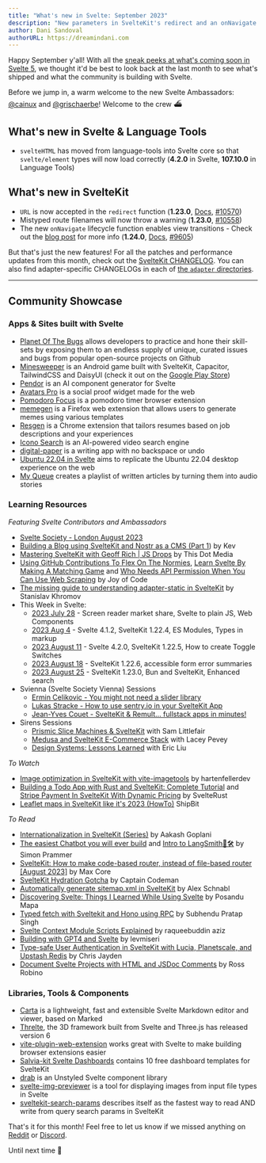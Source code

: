 ```yaml
---
title: "What's new in Svelte: September 2023"
description: "New parameters in SvelteKit's redirect and an onNavigate lifecycle function come to life"
author: Dani Sandoval
authorURL: https://dreamindani.com
---
```


Happy September y'all! With all the [sneak peeks at what's coming soon in Svelte 5](https://twitter.com/Rich_Harris/status/1688581184018583558), we thought it'd be best to look back at the last month to see what's shipped and what the community is building with Svelte.

Before we jump in, a warm welcome to the new Svelte Ambassadors: [@cainux](https://github.com/cainux) and [@grischaerbe](https://github.com/grischaerbe)! Welcome to the crew ⛴️

## What's new in Svelte & Language Tools

- `svelteHTML` has moved from language-tools into Svelte core so that `svelte/element` types will now load correctly (**4.2.0** in Svelte, **107.10.0** in Language Tools)

## What's new in SvelteKit

- `URL` is now accepted in the `redirect` function (**1.23.0**, [Docs](/docs/kit/modules#sveltejs-kit-redirect), [#10570](https://github.com/sveltejs/kit/pull/10570))
- Mistyped route filenames will now throw a warning (**1.23.0**, [#10558](https://github.com/sveltejs/kit/pull/10558))
- The new `onNavigate` lifecycle function enables view transitions - Check out the [blog post](https://svelte.dev/blog/view-transitions) for more info (**1.24.0**, [Docs](/docs/kit/modules#app-navigation-onnavigate), [#9605](https://github.com/sveltejs/kit/pull/9605))

But that's just the new features! For all the patches and performance updates from this month, check out the [SvelteKit CHANGELOG](https://github.com/sveltejs/kit/blob/master/packages/kit/CHANGELOG.md). You can also find adapter-specific CHANGELOGs in each of [the `adapter` directories](https://github.com/sveltejs/kit/tree/master/packages).

---

## Community Showcase

### Apps & Sites built with Svelte

- [Planet Of The Bugs](https://planetofthebugs.xyz/) allows developers to practice and hone their skill-sets by exposing them to an endless supply of unique, curated issues and bugs from popular open-source projects on Github
- [Minesweeper](https://github.com/ProductionPanic/minesweeper/tree/main) is an Android game built with SvelteKit, Capacitor, TailwindCSS and DaisyUI (check it out on the [Google Play Store](https://play.google.com/store/apps/details?id=com.production.panic.minesweeper&pli=1))
- [Pendor](https://www.pendor.ai/) is an AI component generator for Svelte
- [Avatars Pro](https://senja.io/testimonial-widgets/avatars-pro) is a social proof widget made for the web
- [Pomodoro Focus](https://github.com/con-dog/pomodoro-focus) is a pomodoro timer browser extension
- [memegen](https://github.com/bhupeshpr25/memegen) is a Firefox web extension that allows users to generate memes using various templates
- [Resgen](https://resgen.app/) is a Chrome extension that tailors resumes based on job descriptions and your experiences
- [Icono Search](https://www.icono-search.com) is an AI-powered video search engine
- [digital-paper](https://github.com/danferns/digital-paper) is a writing app with no backspace or undo
- [Ubuntu 22.04 in Svelte](https://github.com/manhhungpc/ubuntu2204-svelte) aims to replicate the Ubuntu 22.04 desktop experience on the web
- [My Queue](https://www.myqueue.so/) creates a playlist of written articles by turning them into audio stories

### Learning Resources

_Featuring Svelte Contributors and Ambassadors_

- [Svelte Society - London August 2023](https://www.youtube.com/watch?v=90Psdk5rAnU)
- [Building a Blog using SvelteKit and Nostr as a CMS (Part 1](https://kevinak.se/blog/building-a-blog-using-sveltekit-and-nostr-as-a-cms-part-1-1690807337563)) by Kev
- [Mastering SvelteKit with Geoff Rich | JS Drops](https://www.youtube.com/watch?v=MaF8kRbHbi0) by This Dot Media
- [Using GitHub Contributions To Flex On The Normies](https://youtu.be/f9fd1L1FEts?si=3hbihW-X5-GKSJxN), [Learn Svelte By Making A Matching Game](https://www.youtube.com/watch?v=w2q9caYXgkg) and [Who Needs API Permission When You Can Use Web Scraping](https://www.youtube.com/watch?v=T-lBPpeokfY) by Joy of Code
- [The missing guide to understanding adapter-static in SvelteKit](https://khromov.se/the-missing-guide-to-understanding-adapter-static-in-sveltekit/) by Stanislav Khromov
- This Week in Svelte:
  - [2023 July 28](https://www.youtube.com/watch?v=mvTEQ_C0qRQ) - Screen reader market share, Svelte to plain JS, Web Components
  - [2023 Aug 4](https://www.youtube.com/watch?v=Ye8cCJyPZjg) - Svelte 4.1.2, SvelteKit 1.22.4, ES Modules, Types in markup
  - [2023 August 11](https://www.youtube.com/watch?v=A8XUaiCVkCI) - Svelte 4.2.0, SvelteKit 1.22.5, How to create Toggle Switches
  - [2023 August 18](https://www.youtube.com/watch?v=nJ5Wf3uL7dM) - SvelteKit 1.22.6, accessible form error summaries
  - [2023 August 25](https://www.youtube.com/watch?v=JoPzvlBKXXE) - SvelteKit 1.23.0, Bun and SvelteKit, Enhanced search
- Svienna (Svelte Society Vienna) Sessions
  - [Ermin Celikovic - You might not need a slider library](https://www.youtube.com/watch?v=dSUmtijkFOc)
  - [Lukas Stracke - How to use sentry.io in your SvelteKit App](https://www.youtube.com/watch?v=u41-MtPGH04)
  - [Jean-Yves Couet - SvelteKit & Remult... fullstack apps in minutes!](https://www.youtube.com/watch?v=N8d290fTzq8)
- Sirens Sessions
  - [Prismic Slice Machines & SvelteKit](https://www.youtube.com/watch?v=19Meb-yMsAg) with Sam Littlefair
  - [Medusa and SvelteKit E-Commerce Stack](https://www.youtube.com/watch?v=rVVHxows9dY) with Lacey Pevey
  - [Design Systems: Lessons Learned](https://www.youtube.com/watch?v=YHZaiIGSqsE) with Eric Liu

_To Watch_

- [Image optimization in SvelteKit with vite-imagetools](https://www.youtube.com/watch?v=285vSLe9LQ8) by hartenfellerdev
- [Building a Todo App with Rust and SvelteKit: Complete Tutorial](https://www.youtube.com/watch?v=w7is2bCTUg0) and [Stripe Payment In SvelteKit With Dynamic Pricing](https://www.youtube.com/watch?v=o8gvCLgz1vs) by SvelteRust
- [Leaflet maps in SvelteKit like it's 2023 (HowTo)](https://www.youtube.com/watch?v=JFctWXEzFZw)
  ShipBit

_To Read_

- [Internationalization in SvelteKit (Series)](https://blog.aakashgoplani.in/series/i18n-in-sveltekit) by Aakash Goplani
- [The easiest Chatbot you will ever build](https://simon-prammer.vercel.app/blog/post/sveltekit-langchain) and [Intro to LangSmith🦜️🛠️](https://simon-prammer.vercel.app/blog/post/langsmith) by Simon Prammer
- [SvelteKit: How to make code-based router, instead of file-based router [August 2023]](https://dev.to/maxcore/sveltekit-how-to-make-code-based-router-instead-of-file-based-router-august-2023-5f9) by Max Core
- [SvelteKit Hydration Gotcha](https://www.captaincodeman.com/sveltekit-hydration-gotcha) by Captain Codeman
- [Automatically generate sitemap.xml in SvelteKit](https://alex-schnabl.medium.com/automatically-generate-sitemap-xml-in-sveltekit-910bd09d17e7) by Alex Schnabl
- [Discovering Svelte: Things I Learned While Using Svelte](https://www.tronic247.com/discovering-svelte-things-i-learned-while-using-svelte/) by Posandu Mapa
- [Typed fetch with Sveltekit and Hono using RPC](https://dev.to/subhendupsingh/typed-fetch-with-sveltekit-and-hono-using-rpc-2clf) by Subhendu Pratap Singh
- [Svelte Context Module Scripts Explained](https://raqueebuddinaziz.com/blog/svelte-context-module-scripts-explained) by raqueebuddin aziz
- [Building with GPT4 and Svelte](https://kvak.io/meoweler) by levmiseri
- [Type-safe User Authentication in SvelteKit with Lucia, Planetscale, and Upstash Redis](https://upstash.com/blog/lucia-sveltekit) by Chris Jayden
- [Document Svelte Projects with HTML and JSDoc Comments](https://blog.robino.dev/posts/doc-comments-svelte) by Ross Robino

### Libraries, Tools & Components

- [Carta](https://github.com/BearToCode/carta-md) is a lightweight, fast and extensible Svelte Markdown editor and viewer, based on Marked
- [Threlte](https://threlte.xyz/), the 3D framework built from Svelte and Three.js has released version 6
- [vite-plugin-web-extension](https://vite-plugin-web-extension.aklinker1.io/guide/frontend-frameworks.html#svelte-integration) works great with Svelte to make building browser extensions easier
- [Salvia-kit Svelte Dashboards](https://github.com/salvia-kit/svelte-dashboards) contains 10 free dashboard templates for SvelteKit
- [drab](https://github.com/rossrobino/drab) is an Unstyled Svelte component library
- [svelte-img-previewer](https://www.npmjs.com/package/svelte-img-previewer?activeTab=readme) is a tool for displaying images from input file types in Svelte
- [sveltekit-search-params](https://github.com/paoloricciuti/sveltekit-search-params) describes itself as the fastest way to read AND write from query search params in SvelteKit

That's it for this month! Feel free to let us know if we missed anything on [Reddit](https://www.reddit.com/r/sveltejs/) or [Discord](https://discord.gg/svelte).

Until next time 👋

